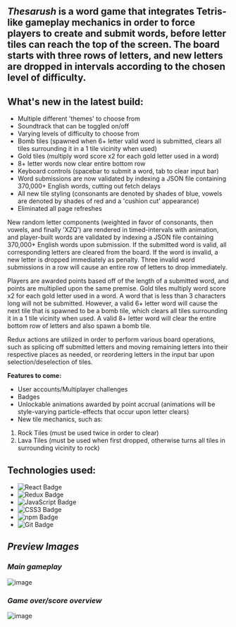 ## _Thesarush_ is a word game that integrates Tetris-like gameplay mechanics in order to force players to create and submit words, before letter tiles can reach the top of the screen. The board starts with three rows of letters, and new letters are dropped in intervals according to the chosen level of difficulty.

## What's new in the latest build:
* Multiple different 'themes' to choose from
* Soundtrack that can be toggled on/off
* Varying levels of difficulty to choose from
* Bomb tiles (spawned when 6+ letter valid word is submitted, clears all tiles surrounding it in a 1 tile vicinity when used)
* Gold tiles (multiply word score x2 for each gold letter used in a word)
* 8+ letter words now clear entire bottom row
* Keyboard controls (spacebar to submit a word, tab to clear input bar)
* Word submissions are now validated by indexing a JSON file containing 370,000+ English words, cutting out fetch delays
* All new tile styling (consonants are denoted by shades of blue, vowels are denoted by shades of red and a 'cushion cut' appearance)
* Eliminated all page refreshes

New random letter components (weighted in favor of consonants, then vowels, and finally 'XZQ') are rendered in timed-intervals with animation, and player-built words are validated by indexing a JSON file containing 370,000+ English words upon submission. If the submitted word is valid, all corresponding letters are cleared from the board. If the word is invalid, a new letter is dropped immediately as penalty. Three invalid word submissions in a row will cause an entire row of letters to drop immediately. 

Players are awarded points based off of the length of a submitted word, and points are multiplied upon the same premise. Gold tiles multiply word score x2 for each gold letter used in a word. A word that is less than 3 characters long will not be submitted. However, a valid 6+ letter word will cause the next tile that is spawned to be a bomb tile, which clears all tiles surrounding it in a 1 tile vicinity when used. A valid 8+ letter word will clear the entire bottom row of letters and also spawn a bomb tile.

Redux actions are utilized in order to perform various board operations, such as splicing off submitted letters and moving remaining letters into their respective places as needed, or reordering letters in the input bar upon selection/deselection of tiles.

**Features to come:**
* User accounts/Multiplayer challenges
* Badges
* Unlockable animations awarded by point accrual (animations will be style-varying particle-effects that occur upon letter clears)
* New tile mechanics, such as:
1. Rock Tiles (must be used twice in order to clear)
2. Lava Tiles (must be used when first dropped, otherwise turns all tiles in surrounding vicinity to rock)

## Technologies used:
* ![React Badge](https://img.shields.io/badge/React-61DAFB?logo=react&logoColor=000&style=flat)
* ![Redux Badge](https://img.shields.io/badge/Redux-764ABC?logo=redux&logoColor=fff&style=flat)
* ![JavaScript Badge](https://img.shields.io/badge/JavaScript-F7DF1E?logo=javascript&logoColor=000&style=flat)
* ![CSS3 Badge](https://img.shields.io/badge/CSS3-1572B6?logo=css3&logoColor=fff&style=flat)
* ![npm Badge](https://img.shields.io/badge/npm-CB3837?logo=npm&logoColor=fff&style=flat)
* ![Git Badge](https://img.shields.io/badge/Git-F05032?logo=git&logoColor=fff&style=flat)

## _Preview Images_

### _Main gameplay_
![image](https://user-images.githubusercontent.com/95946808/204104305-8e55cee2-1993-43a0-9a07-745685bf2910.png)

### _Game over/score overview_
![image](https://user-images.githubusercontent.com/95946808/202935616-d84a2105-219f-4eb5-97be-e4fc3f64218b.png)
